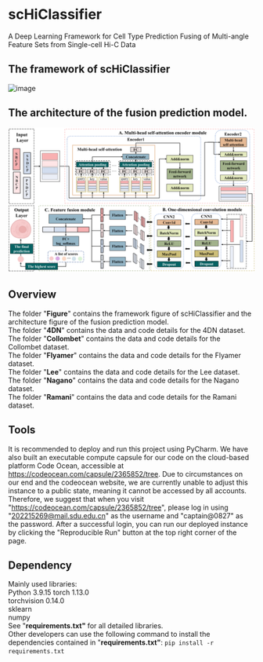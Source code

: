 # scHiClassifier
A Deep Learning Framework for Cell Type Prediction Fusing of Multi-angle Feature Sets from Single-cell Hi-C Data  

## The framework of scHiClassifier
![image](Figure/Figure_1.jpg)
## The architecture of the fusion prediction model.
![image](Figure/Figure2.jpg)
## Overview
The folder "**Figure**" contains the framework figure of scHiClassifier and the architecture figure of the fusion prediction model.  
The folder "**4DN**" contains the data and code details for the 4DN dataset.  
The folder "**Collombet**" contains the data and code details for the Collombet dataset.  
The folder "**Flyamer**" contains the data and code details for the Flyamer dataset.  
The folder "**Lee**" contains the data and code details for the Lee dataset.  
The folder "**Nagano**" contains the data and code details for the Nagano dataset.  
The folder "**Ramani**" contains the data and code details for the Ramani dataset.  

## Tools
It is recommended to deploy and run this project using PyCharm. We have also built an executable compute capsule for our code on the cloud-based platform Code Ocean, accessible at https://codeocean.com/capsule/2365852/tree. Due to circumstances on our end and the codeocean website, we are currently unable to adjust this instance to a public state, meaning it cannot be accessed by all accounts. Therefore, we suggest that when you visit "https://codeocean.com/capsule/2365852/tree", please log in using "202215269@mail.sdu.edu.cn" as the username and "captain@0827" as the password. After a successful login, you can run our deployed instance by clicking the "Reproducible Run" button at the top right corner of the page.

## Dependency
Mainly used libraries:  
Python 3.9.15 
torch  1.13.0  
torchvision 0.14.0  
sklearn  
numpy   
See "**requirements.txt"** for all detailed libraries.  
Other developers can use the following command to install the dependencies contained in "**requirements.txt"**:
`pip install -r requirements.txt`  
